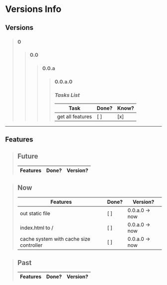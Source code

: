 # **Versions Info**
## **Versions**
> ### 0
> > ### 0.0
> > > ### 0.0.a
> > > > ### **0.0.a.0**
> > > > ### ***Tasks List***
> > > > Task | Done? | Know?
> > > > --- | --- | ---
> > > > get all features | [ ] | [x] |
---
## **Features**
> ## **Future**
> Features | Done? | Version?
> --- | --- | ---

> ## **Now**
> Features | Done? | Version?
> --- | --- | ---
> out static file | [ ] | 0.0.a.0 &rarr; now
> index.html to / | [ ] | 0.0.a.0 &rarr; now
> cache system with cache size controller | [ ] | 0.0.a.0 &rarr; now

> ## **Past**
> Features | Done? | Version?
> --- | --- | ---
